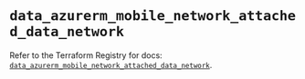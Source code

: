 # `data_azurerm_mobile_network_attached_data_network`

Refer to the Terraform Registry for docs: [`data_azurerm_mobile_network_attached_data_network`](https://registry.terraform.io/providers/hashicorp/azurerm/3.115.0/docs/data-sources/mobile_network_attached_data_network).
